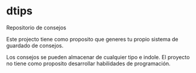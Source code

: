 # dtips
Repositorio de consejos 

Este projecto tiene como proposito que generes tu propio sistema de guardado de consejos. 

Los consejos se pueden almacenar de cualquier tipo e indole. El proyecto no tiene como proposito desarrollar habilidades de programación. 

